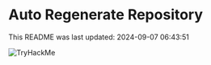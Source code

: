 # Auto Regenerate Repository

This README was last updated: 2024-09-07 06:43:51

 ![TryHackMe](https://tryhackme.com/badge/533634)